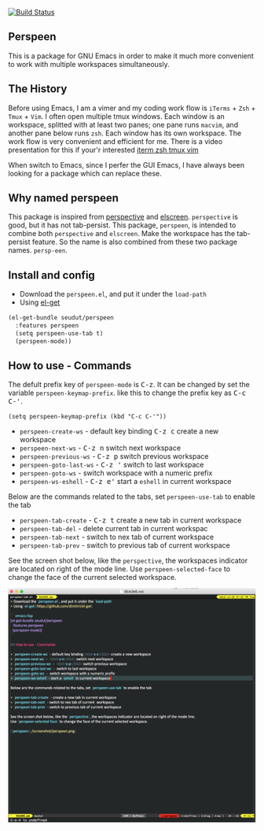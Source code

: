[![Build Status](https://travis-ci.org/seudut/perspeen.svg?branch=master)](https://travis-ci.org/seudut/perspeen)

## Perspeen
This is a package for GNU Emacs in order to make it much more  convenient to work with multiple workspaces simultaneously.

## The History
Before using Emacs, I am a vimer and my coding work flow is `iTerms` + `Zsh` + `Tmux` + `Vim`.  I often open multiple tmux windows. Each window
is an workspace,  splitted with at least two panes; one pane runs `macvim`, and another pane below runs `zsh`. Each window has its own workspace.
The work flow is very convenient and efficient for me. There is a video presentation for this if your'r interested [iterm zsh tmux vim](https://www.youtube.com/watch?v=cCgJaOwCNaI)

When switch to Emacs, since I perfer the GUI Emacs, I have always been looking for a package which can replace these.

## Why named perspeen
This package is inspired from [perspective](https://github.com/nex3/perspective-el) and [elscreen](https://github.com/knu/elscreen). `perspective` is 
good, but it has not tab-persist.  This package, `perspeen`, is intended to combine both `perspective` and `elscreen`. Make the workspace has the tab-persist feature.
So the name is also combined from these two package names. `persp-een`.

## Install and config
+ Download the `perspeen.el`, and put it under the `load-path`
+ Using [el-get](https://github.com/dimitri/el-get)

``` emacs-lisp
(el-get-bundle seudut/perspeen
  :features perspeen
  (setq perspeen-use-tab t)
  (perspeen-mode))
```

## How to use - Commands
The defult prefix key of `perspeen-mode` is <kbd>C-z</kbd>. It can be changed by set the variable `perspeen-keymap-prefix`. like this to change the prefix key as <kbd>C-c C-'</kbd>.

``` emacs-lisp
(setq perspeen-keymap-prefix (kbd "C-c C-'"))
```

+ `perspeen-create-ws` - default key binding <kbd>C-z c</kbd> create a new workspace 
+ `perspeen-next-ws` -  <kbd>C-z n</kbd> switch next workspace
+ `perspeen-previous-ws` -  <kbd>C-z p</kbd> switch previous workspace
+ `perspeen-goto-last-ws` - <kbd>C-z '</kbd> switch to last workspace
+ `perspeen-goto-ws` -  switch workspace with a numeric prefix
+ `perspeen-ws-eshell` - <kbd>C-z e'</kbd>  start a `eshell` in current workspace

Below are the commands related to the tabs, set `perspeen-use-tab` to enable the tab

+ `perspeen-tab-create` - <kbd>C-z t</kbd> create a new tab in current workspace
+ `perspeen-tab-del` - delete current tab in current workspac
+ `perspeen-tab-next` - switch to nex tab of current  workspace
+ `perspeen-tab-prev` - switch to previous tab of current workspace

See the screen shot below, like the `perspective`, the workspaces indicator are located on right of the mode line.
Use `perspeen-selected-face` to change the face of the current selected workspace.

![perspeen](./screenshot/perspeen.png)
